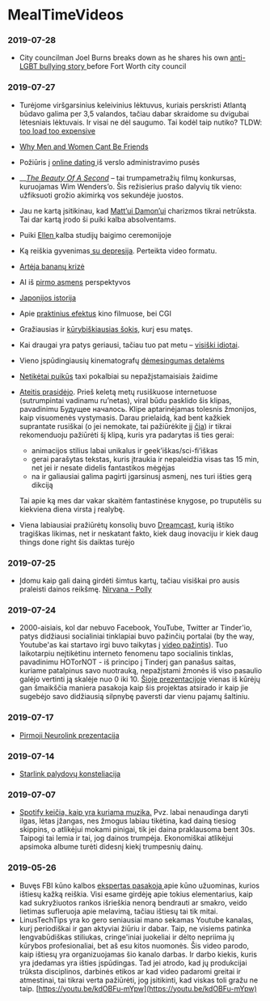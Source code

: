 # MealTimeVideos

### 2019-07-28

* City councilman Joel Burns breaks down as he shares his own [anti-LGBT bullying story ](https://www.youtube.com/watch?v=ax96cghOnY4)before Fort Worth city council

### 2019-07-27

* Turėjome viršgarsinius keleivinius lėktuvus, kuriais perskristi Atlantą būdavo galima per 3,5 valandos, tačiau dabar skraidome su dvigubai lėtesniais lėktuvais. Ir visai ne dėl saugumo. Tai kodėl taip nutiko? TLDW: [too load too expensive](https://www.youtube.com/watch?v=a_wuykzfFzE)
* [Why Men and Women Cant Be Friends](https://www.youtube.com/watch?v=ko5sSeU-TrY)
* Požiūris į [online dating ](https://www.ted.com/talks/christina_wallace_how_to_stop_swiping_and_find_your_person_on_dating_apps)iš verslo administravimo pusės
* \_\_[_The Beauty Of A Second_](https://www.youtube.com/watch?v=cyj_aVYDlAc) – tai trumpametražių filmų konkursas, kuruojamas Wim Wenders’o. Šis režisierius prašo dalyvių tik vieno: užfiksuoti grožio akimirką vos sekundėje juostos. 
* Jau ne kartą įsitikinau, kad [Matt’ui Damon’ui](https://www.youtube.com/watch?v=vj-cK_KfjsI) charizmos tikrai netrūksta. Tai dar kartą įrodo ši puiki kalba absolventams.
* Puiki [Ellen ](https://www.youtube.com/watch?v=0e8ToRVOtRo)kalba studijų baigimo ceremonijoje
* Ką reiškia gyvenimas[ su depresija](https://www.youtube.com/watch?v=EJ_S5Rjt_iI). Perteikta video formatu.
* [Artėja bananų krizė](https://www.youtube.com/watch?v=9H0dy8fv33M)
* AI iš [pirmo asmens](https://www.youtube.com/watch?v=dLRLYPiaAoA) perspektyvos
* [Japonijos istorija](https://www.youtube.com/watch?v=Mh5LY4Mz15o)
* Apie [praktinius efektus](https://goo.gl/nb55aa) kino filmuose, bei CGI
* Gražiausias ir [kūrybiškiausias šokis](https://www.youtube.com/watch?v=sy4Ogh4TEuI), kurį esu matęs.
* Kai draugai yra patys geriausi, tačiau tuo pat metu – [visiški idiotai](https://www.youtube.com/watch?v=5viXaIJ7S5U).
* Vieno įspūdingiausių kinematografų [dėmesingumas detalėms](https://www.youtube.com/watch?v=-woNlmVcdjc&feature=youtu.be)
* [Netikėtai puikūs](https://www.youtube.com/watch?v=Pyfn0QmmG7A) taxi pokalbiai su nepažįstamaisiais žaidime
* [Ateitis prasidėjo](https://www.youtube.com/watch?v=oIhcdi3leqE). Prieš keletą metų rusiškuose internetuose \(sutrumpintai vadinamu ru’netas\), viral būdu pasklido šis klipas, pavadinimu Будущее началось. Klipe aptarinėjamas tolesnis žmonijos, kaip visuomenės vystymasis. Darau prielaidą, kad bent kažkiek suprantate rusiškai \(o jei nemokate, tai pažiūrėkite jį [čia](http://goo.gl/jLX3gA)\) ir tikrai rekomenduoju pažiūrėti šį klipą, kuris yra padarytas iš ties gerai:

  * animacijos stilius labai unikalus ir geek’iškas/sci-fi’iškas
  * gerai parašytas tekstas, kuris įtraukia ir nepaleidžia visas tas 15 min, net jei ir nesate didelis fantastikos mėgėjas
  * na ir galiausiai galima pagirti įgarsinusį asmenį, nes turi išties gerą dikciją

  Tai apie ką mes dar vakar skaitėm fantastinėse knygose, po truputėlis su kiekviena diena virsta į realybę.

* Viena labiausiai pražiūrėtų konsolių buvo [Dreamcast](https://www.youtube.com/watch?v=bfTv0IvGYwU), kurią ištiko tragiškas likimas, net ir neskatant fakto, kiek daug inovaciju ir kiek daug things done right šis daiktas turėjo

### 2019-07-25

* Įdomu kaip gali dainą girdėti šimtus kartų, tačiau visiškai pro ausis praleisti dainos reikšmę. [Nirvana - Polly](https://www.youtube.com/watch?v=NJ97KdTQFww)

### 2019-07-24

* 2000-aisiais, kol dar nebuvo Facebook, YouTube, Twitter ar Tinder'io, patys didžiausi socialiniai tinklapiai buvo pažinčių portalai \(by the way, Youtube'as kai startavo irgi buvo taikytas į [video pažintis](https://news.ycombinator.com/item?id=20492373)\). Tuo laikotarpiu neįtikėtinu interneto fenomenu tapo socialinis tinklas, pavadinimu HOTorNOT - iš principo į Tinderį gan panašus saitas, kuriame patalpinus savo nuotrauką, nepažįstami žmonės iš viso pasaulio galėjo vertinti ją skalėje nuo 0 iki 10. [Šioje prezentacijoje](https://youtu.be/uagKWIEffq8) vienas iš kūrėjų gan šmaikščia maniera pasakoja kaip šis projektas atsirado ir kaip jie sugebėjo savo didžiausią silpnybę paversti dar vienu pajamų šaltiniu.

### 2019-07-17

* [Pirmoji Neurolink prezentacija](kompanijos/neurolink.md)

### 2019-07-14

* [Starlink palydovų konsteliacija](kosmosas.md#starlink-palydov-konsteliacija)

### 2019-07-07

* [Spotify keičia, kaip yra kuriama muzika.](https://youtu.be/hnfTaqGFW8M) Pvz. labai nenaudinga daryti ilgas, lėtas įžangas, nes žmogus labiau tikėtina, kad dainą tiesiog skippins, o atlikėjui mokami pinigai, tik jei daina praklausoma bent 30s. Taipogi tai lemia ir tai, jog dainos trumpėja. Ekonomiškai atlikėjui apsimoka albume turėti didesnį kiekį trumpesnių dainų.

### 2019-05-26

* Buvęs FBI kūno kalbos [ekspertas pasakoja ](https://youtu.be/4jwUXV4QaTw)apie kūno užuominas, kurios ištiesų kažką reiškia. Visi esame girdėję apie tokius elementarius, kaip kad sukryžiuotos rankos išrieškia nenorą bendrauti ar smakro, veido lietimas sufleruoja apie melavimą, tačiau ištiesų tai tik mitai.
* LinusTechTips yra ko gero seniausiai mano sekamas Youtube kanalas, kurį periodiškai ir gan aktyviai žiūriu ir dabar. Taip, ne visiems patinka lengvabūdiškas stiliukas, cringe'iniai juokeliai ir dėlto nepriima jų kūrybos profesionaliai, bet aš esu kitos nuomonės. Šis video parodo, kaip ištiesų yra organizuojamas šio kanalo darbas. Ir darbo kiekis, kuris yra įdedamas yra išties įspūdingas. Tad jei atrodo, kad jų produkcijai trūksta disciplinos, darbinės etikos ar kad video padaromi greitai ir atmestinai, tai tikrai verta pažiūrėti, jog įsitikinti, kad viskas toli gražu ne taip. [https://youtu.be/kdOBFu-mYpw](https://youtu.be/kdOBFu-mYpw)

